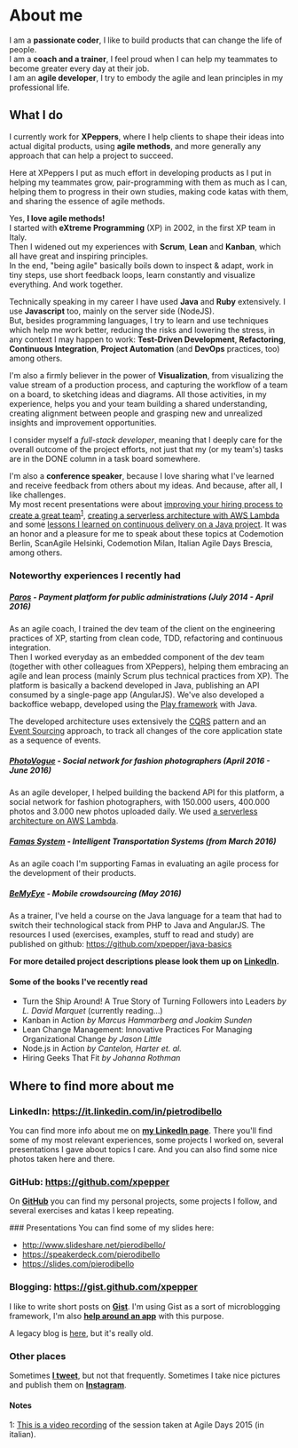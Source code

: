 # About me

I am a **passionate coder**, I like to build products that can change the life of people.  
I am a **coach and a trainer**, I feel proud when I can help my teammates to become greater every day at their job.  
I am an **agile developer**, I try to embody the agile and lean principles in my professional life.  

## What I do
I currently work for **XPeppers**, where I help clients to shape their ideas into actual digital products, using **agile methods**, and more generally any approach that can help a project to succeed.

Here at XPeppers I put as much effort in developing products as I put in helping my teammates grow, pair-programming with them as much as I can, helping them to progress in their own studies, making code katas with them, and sharing the essence of agile methods.

Yes, **I love agile methods!**  
I started with **eXtreme Programming** (XP) in 2002, in the first XP team in Italy.   
Then I widened out my experiences with **Scrum**, **Lean** and **Kanban**, which all have great and inspiring principles.   
In the end, "being agile" basically boils down to inspect & adapt, work in tiny steps, use short feedback loops, learn constantly and visualize everything. And work together.

Technically speaking in my career I have used **Java** and **Ruby** extensively. I use **Javascript** too, mainly on the server side (NodeJS).  
But, besides programming languages, I try to learn and use techniques which help me work better, reducing the risks and lowering the stress, in any context I may happen to work: **Test-Driven Development**, **Refactoring**, **Continuous Integration**, **Project Automation** (and **DevOps** practices, too) among others.

I'm also a firmly believer in the power of **Visualization**, from visualizing the value stream of a production process, and capturing the workflow of a team on a board, to sketching ideas and diagrams. All those activities, in my experience, helps you and your team building a shared understanding, creating alignment between people and grasping new and unrealized insights and improvement opportunities.

I consider myself a *full-stack developer*, meaning that I deeply care for the overall outcome of the project efforts, not just that my (or my team's) tasks are in the DONE column in a task board somewhere.

I'm also a **conference speaker**, because I love sharing what I've learned and receive feedback from others about my ideas. And because, after all, I like challenges.  
My most recent presentations were about [improving your hiring process to create a great team](http://www.slideshare.net/pierodibello/hiring-great-people-how-we-improved-our-recruiting-process-to-build-and-grow-a-great-agile-team)<sup>[1](#hiringvideo)</sup>, [creating a serverless architecture with AWS Lambda](https://slides.com/pierodibello/lessons-learned-from-aws-lambda) and some [lessons I learned on continuous delivery on a Java project](http://www.slideshare.net/pierodibello/continuous-delivery-su-progetti-java-cosa-abbiamo-imparato-facendoci-del-male). It was an honor and a pleasure for me to speak about these topics at Codemotion Berlin, ScanAgile Helsinki, Codemotion Milan, Italian Agile Days Brescia, among others.

### Noteworthy experiences I recently had
##### [Paros](https://www.paros.srl) - Payment platform for public administrations *(July 2014 - April 2016)*

As an agile coach, I trained the dev team of the client on the engineering practices of XP, starting from clean code, TDD, refactoring and continuous integration.   
Then I worked everyday as an embedded component of the dev team (together with other colleagues from XPeppers), helping them embracing an agile and lean process (mainly Scrum plus technical practices from XP).
The platform is basically a backend developed in Java, publishing an API consumed by a single-page app (AngularJS). We've also developed a backoffice webapp, developed using the [Play framework](https://www.playframework.com/) with Java.

The developed architecture uses extensively the [CQRS](http://martinfowler.com/bliki/CQRS.html) pattern and an [Event Sourcing](http://martinfowler.com/eaaDev/EventSourcing.html) approach, to track all changes of the core application state as a sequence of events.

##### **[PhotoVogue](http://www.vogue.it/photovogue)** - Social network for fashion photographers *(April 2016 - June 2016)*

As an agile developer, I helped building the backend API for this platform, a social network for fashion photographers, with 150.000 users, 400.000 photos and 3.000 new photos uploaded daily. We used [a serverless architecture on AWS Lambda](http://slides.com/pierodibello/lessons-learned-from-aws-lambda#/).

##### **[Famas System](http://www.famassystem.it/)** - Intelligent Transportation Systems *(from March 2016)*
As an agile coach I'm supporting Famas in evaluating an agile process for the development of their products.

##### **[BeMyEye](https://it.bemyeye.com/)** - Mobile crowdsourcing *(May 2016)*

As a trainer, I've held a course on the Java language for a team that had to switch their technological stack from PHP to Java and AngularJS. The resources I used (exercises, examples, stuff to read and study) are published on github:
https://github.com/xpepper/java-basics

**For more detailed project descriptions please look them up on [LinkedIn](https://it.linkedin.com/in/pietrodibello).**

#### Some of the books I've recently read
* Turn the Ship Around! A True Story of Turning Followers into Leaders *by L. David Marquet* (currently reading...)
* Kanban in Action *by Marcus Hammarberg and Joakim Sunden*
* Lean Change Management: Innovative Practices For Managing Organizational Change *by Jason Little*
* Node.js in Action *by Cantelon, Harter et. al.*
* Hiring Geeks That Fit *by Johanna Rothman*

## Where to find more about me
### LinkedIn: https://it.linkedin.com/in/pietrodibello
You can find more info about me on **[my LinkedIn page](https://it.linkedin.com/in/pietrodibello)**. There you'll find some of my most relevant experiences, some projects I worked on, several presentations I gave about topics I care. And you can also find some nice photos taken here and there.

### GitHub: https://github.com/xpepper
On **[GitHub](https://github.com/xpepper)** you can find my personal projects, some projects I follow, and several exercises and katas I keep repeating.

### Presentations
You can find some of my slides here:

* http://www.slideshare.net/pierodibello/
* https://speakerdeck.com/pierodibello
* https://slides.com/pierodibello

### Blogging: https://gist.github.com/xpepper
I like to write short posts on **[Gist](https://gist.github.com/xpepper)**. I'm using Gist as a sort of microblogging framework, I'm also **[help around an app](https://github.com/xpepper/Roughdraft)** with this purpose.

A legacy blog is [here](http://xplayer.github.io), but it's really old.

### Other places
Sometimes **[I tweet](https://twitter.com/pierodibello)**, but not that frequently. Sometimes I take nice pictures and publish them on **[Instagram](https://www.instagram.com/pierodibello/)**.


#### Notes
<a name="myfootnote1">1</a>: [This is a video recording](https://vimeo.com/147029155) of the session taken at Agile Days 2015 (in italian).

